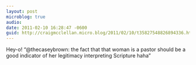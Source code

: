 ```yaml
---
layout: post
microblog: true
audio: 
date: 2011-02-10 16:28:47 -0600
guid: http://craigmcclellan.micro.blog/2011/02/10/t35827548826894336.html
---
```

Hey-o! “@thecaseybrown: the fact that that woman is a pastor should be a good indicator of her legitimacy interpreting Scripture haha”
